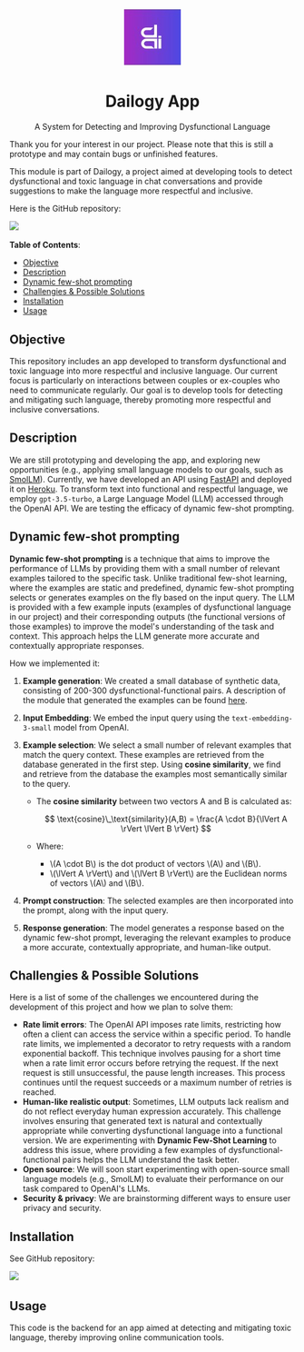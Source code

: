 <h1 align="center">
  <img src="/images/dailogy_logo.jpg" alt="drawing" width="100"/>
</h1>

<h1 align="center">Dailogy App</h1>

<p align="center">A System for Detecting and Improving Dysfunctional Language</p>

Thank you for your interest in our project. Please note that this is still a prototype and may contain bugs or unfinished features.

This module is part of Dailogy, a project aimed at developing tools to detect dysfunctional and toxic language in chat conversations and provide suggestions to make the language more respectful and inclusive.

Here is the GitHub repository:

<a href="https://github.com/DanieleDidino/dailogue_app"><img src="https://img.shields.io/badge/GitHub-100000?style=for-the-badge&logo=github&logoColor=white"></a>

**Table of Contents**:

- [Objective](#objective)
- [Description](#description)
- [Dynamic few-shot prompting](#dynamic-few-shot-prompting)
- [Challengies \& Possible Solutions](#challengies--possible-solutions)
- [Installation](#installation)
- [Usage](#usage)

## Objective

This repository includes an app developed to transform dysfunctional and toxic language into more respectful and inclusive language. Our current focus is particularly on interactions between couples or ex-couples who need to communicate regularly. Our goal is to develop tools for detecting and mitigating such language, thereby promoting more respectful and inclusive conversations.

## Description

We are still prototyping and developing the app, and exploring new opportunities (e.g., applying small language models to our goals, such as [SmolLM](https://huggingface.co/HuggingFaceTB/SmolLM-1.7B)). Currently, we have developed an API using [FastAPI](https://fastapi.tiangolo.com/) and deployed it on [Heroku](https://www.heroku.com/). To transform text into functional and respectful language, we employ `gpt-3.5-turbo`, a Large Language Model (LLM) accessed through the OpenAI API. We are testing the efficacy of dynamic few-shot prompting.

## Dynamic few-shot prompting

**Dynamic few-shot prompting** is a technique that aims to improve the performance of LLMs by providing them with a small number of relevant examples tailored to the specific task. Unlike traditional few-shot learning, where the examples are static and predefined, dynamic few-shot prompting selects or generates examples on the fly based on the input query. The LLM is provided with a few example inputs (examples of dysfunctional language in our project) and their corresponding outputs (the functional versions of those examples) to improve the model's understanding of the task and context. This approach helps the LLM generate more accurate and contextually appropriate responses.

How we implemented it:
1. **Example generation**: We created a small database of synthetic data, consisting of 200-300 dysfunctional-functional pairs. A description of the module that generated the examples can be found [here](/dailogy/synthetic_data/).
2. **Input Embedding**: We embed the input query using the `text-embedding-3-small` model from OpenAI.
3. **Example selection**: We select a small number of relevant examples that match the query context. These examples are retrieved from the database generated in the first step. Using **cosine similarity**, we find and retrieve from the database the examples most semantically similar to the query.
   - The **cosine similarity** between two vectors A and B is calculated as:

     $$
     \text{cosine}\_\text{similarity}(A,B) = \frac{A \cdot B}{\lVert A \rVert \lVert B \rVert}
     $$

   - Where:
     - \\(A \cdot B\\) is the dot product of vectors \\(A\\) and \\(B\\).
     - \\(\lVert A \rVert\\) and \\(\lVert B \rVert\\) are the Euclidean norms of vectors \\(A\\) and \\(B\\).

4. **Prompt construction**: The selected examples are then incorporated into the prompt, along with the input query.
5. **Response generation**: The model generates a response based on the dynamic few-shot prompt, leveraging the relevant examples to produce a more accurate, contextually appropriate, and human-like output.

## Challengies & Possible Solutions

Here is a list of some of the challenges we encountered during the development of this project and how we plan to solve them:
- **Rate limit errors**: The OpenAI API imposes rate limits, restricting how often a client can access the service within a specific period. To handle rate limits, we implemented a decorator to retry requests with a random exponential backoff. This technique involves pausing for a short time when a rate limit error occurs before retrying the request. If the next request is still unsuccessful, the pause length increases. This process continues until the request succeeds or a maximum number of retries is reached.
- **Human-like realistic output**: Sometimes, LLM outputs lack realism and do not reflect everyday human expression accurately. This challenge involves ensuring that generated text is natural and contextually appropriate while converting dysfunctional language into a functional version. We are experimenting with **Dynamic Few-Shot Learning** to address this issue, where providing a few examples of dysfunctional-functional pairs helps the LLM understand the task better.
- **Open source**: We will soon start experimenting with open-source small language models (e.g., SmolLM) to evaluate their performance on our task compared to OpenAI's LLMs.
- **Security & privacy**: We are brainstorming different ways to ensure user privacy and security.

## Installation

See GitHub repository:

<a href="https://github.com/DanieleDidino/dailogue_app?tab=readme-ov-file#installation"><img src="https://img.shields.io/badge/GitHub-100000?style=for-the-badge&logo=github&logoColor=white"></a>

## Usage

This code is the backend for an app aimed at detecting and mitigating toxic language, thereby improving online communication tools.
